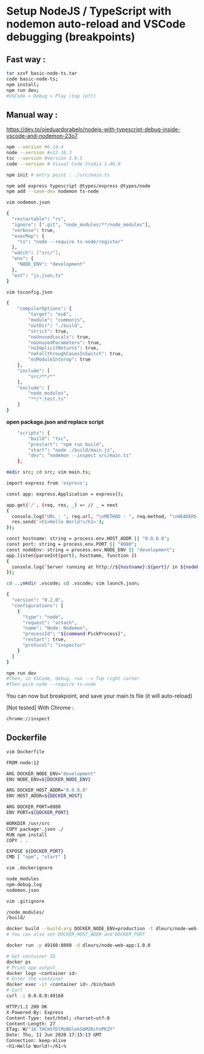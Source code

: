 # Setup NodeJS / TypeScript with nodemon auto-reload and VSCode debugging (breakpoints)


## Fast way :
```bash
tar xzvf basic-node-ts.tar
code basic-node-ts;
npm install;
npm run dev;
#VSCode > Debug > Play (top left) 
```

## Manual way :
https://dev.to/oieduardorabelo/nodejs-with-typescript-debug-inside-vscode-and-nodemon-23o7
```bash
npm --version #6.14.4
node --version #v12.16.3
tsc --version #Version 3.9.5
code --version # Visual Code Studio 1.46.0
```

```bash
npm init # entry point : ./src/main.ts
```
```bash
npm add express typescript @types/express @types/node
npm add --save-dev nodemon ts-node 
```

```bash
vim nodemon.json
```

```bash
{
  "restartable": "rs",
  "ignore": [".git", "node_modules/**/node_modules"],
  "verbose": true,
  "execMap": { 
    "ts": "node --require ts-node/register"
  },
  "watch": ["src/"],
  "env": {
    "NODE_ENV": "development"
  },
  "ext": "js,json,ts"
}
```

```bash
vim tsconfig.json
```

```bash
{
    "compilerOptions": {
        "target": "es6",
        "module": "commonjs",
        "outDir": "./build",
        "strict": true,
        "noUnusedLocals": true,
        "noUnusedParameters": true,
        "noImplicitReturns": true,
        "noFallthroughCasesInSwitch": true,
        "esModuleInterop": true
    },
    "include": [
        "src/**/*"
    ],
    "exclude": [
        "node_modules",
        "**/*.test.ts"
    ]
}
```

<strong>open package.json and replace script</strong>

```bash
    "scripts": {
        "build": "tsc",
        "prestart": "npm run build",
        "start": "node ./build/main.js",
        "dev": "nodemon --inspect src/main.ts"
    },
```
```bash
mkdir src; cd src; vim main.ts;
```
```bash
import express from 'express';

const app: express.Application = express();

app.get('/', (req, res, _) => // _ = next
{
  console.log("URL : ", req.url, "\nMETHOD : ", req.method, "\nHEADERS : ", req.headers);
  res.send('<h1>Hello World!</h1>');
});

const hostname: string = process.env.HOST_ADDR || "0.0.0.0";
const port: string = process.env.PORT || "8080";
const nodeEnv: string = process.env.NODE_ENV || "development";
app.listen(parseInt(port), hostname, function ()
{
  console.log(`Server running at http://${hostname}:${port}/ in ${nodeEnv}`);
});
```
```bash
cd ..;mkdir .vscode; cd .vscode; vim launch.json;
```
```bash
{
  "version": "0.2.0",
  "configurations": [
    {
      "type": "node",
      "request": "attach",
      "name": "Node: Nodemon",
      "processId": "${command:PickProcess}",
      "restart": true,
      "protocol": "inspector"
    }
  ]
}
```

```bash
npm run dev
#Then, in VSCode, debug, run --> Top right corner
#Then pick node --require ts-node
```

You can now but breakpoint, and save your main.ts file (it will auto-reload)

[Not tested] With Chrome :
```bash
chrome://inspect
```

## Dockerfile

```bash
vim Dockerfile
```
```bash
FROM node:12

ARG DOCKER_NODE_ENV="development"
ENV NODE_ENV=${DOCKER_NODE_ENV}

ARG DOCKER_HOST_ADDR="0.0.0.0"
ENV HOST_ADDR=${DOCKER_HOST}

ARG DOCKER_PORT=8080
ENV PORT=${DOCKER_PORT}

WORKDIR /usr/src
COPY package*.json ./
RUN npm install
COPY . .

EXPOSE ${DOCKER_PORT}
CMD [ "npm", "start" ]
```
```bash
vim .dockerignore
```
```bash
node_modules
npm-debug.log
nodemon.json
```
```bash
vim .gitignore
```
```bash
/node_modules/
/build/
```
```bash
docker build --build-arg DOCKER_NODE_ENV=production -t dleurs/node-web-app:1.0.0 .
# You can also set DOCKER_HOST_ADDR and DOCKER_PORT
```
```bash
docker run -p 49160:8080 -d dleurs/node-web-app:1.0.0
```
```bash
# Get container ID
docker ps
# Print app output
docker logs <container id>
# Enter the container
docker exec -it <container id> /bin/bash
# Curl
curl -i 0.0.0.0:49160
```
```bash
HTTP/1.1 200 OK
X-Powered-By: Express
Content-Type: text/html; charset=utf-8
Content-Length: 27
ETag: W/"1b-THCm5fDlMzBGlekSbMZKcFoPKZY"
Date: Thu, 11 Jun 2020 17:15:13 GMT
Connection: keep-alive
<h1>Hello World!</h1>%  
```

